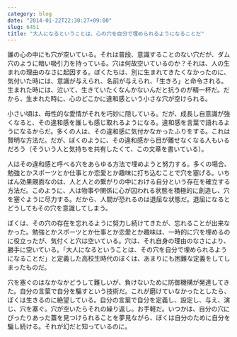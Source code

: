```yaml
---
category: blog
date: "2014-01-22T22:30:27+09:00"
slug: 6451
title: "大人になるということは、心の穴を自分で埋められるようになることだ"
---
```


誰の心の中にも穴が空いている。それは普段、意識することのない穴だが、ダム穴のように暗い吸引力を持っている。穴は何故空いているのか？それは、人の生まれの理由のなさに起因する。ぼくたちは、別に生まれてきたくなかったのに、気付いた時には、意識が与えられ、名前が与えられ、「生きろ」と命令される。生まれた時には、泣いて、生きていたくなんかないんだと抗うのが精一杯だ。だから、生まれた時に、心のどこかに違和感という小さな穴が空けられる。

小さい頃は、母性的な愛情がそれを巧妙に隠している。だが、成長し自意識が強くなると、その違和感を誰しも感じ取れるようになる。違和感を言葉で語れるようになるからだ。多くの人は、その違和感に気付かなかったふりをする。これは賢明な方法だ。だが、ぼくのように、その違和感から目が離せなくなる人もいるだろう（そういう人と気持ちを共有したくて、この文章を書いている）。

人はその違和感と呼べる穴をあらゆる方法で埋めようと努力する。多くの場合、勉強とかスポーツとか仕事とか恋愛とか趣味に打ち込むことで穴を塞げる。いちばん効果覿面なのは、人と人との繋がりの中における自分という存在を確立する方法だ。このように、人は物事や関係に心が囚われる状態を積極的に創造し、穴を塞ぐように尽力する。だから、人間が恐れるのは退屈な状態だ。退屈になるとどうしてもその穴を意識してしまう。

ぼくは、その穴の存在を忘れるように努力し続けてきたが、忘れることが出来なかった。勉強とかスポーツとか仕事とか恋愛とか趣味は、一時的に穴を埋めるのに役立ったが、気付くと穴は空いている。穴は、それ自身の理由のなさにより、勝手に空いている。「大人になるということは、その穴を自分で埋められるようになることだ」と定義した高校生時代のぼくは、あまりにも困難な定義をしてしまったものだ。

穴を塞ぐのはなかなかどうして難しいが、負けないために防御機構が発達してきた。自分の言葉で自分を騙すという技術だ。これが磨けていなかったとしたら、ぼくは生きるのに絶望している。自分の言葉で自分を定義し、設定し、与え、演じ、穴を塞ぐ。穴が空いたらそれの繰り返し。お手軽だ。いつかは、自分の穴にぴったりあった蓋を見つけられることを夢見ながら、ぼくは自分のために自分を騙し続ける。それが幻だと知っているのに。
